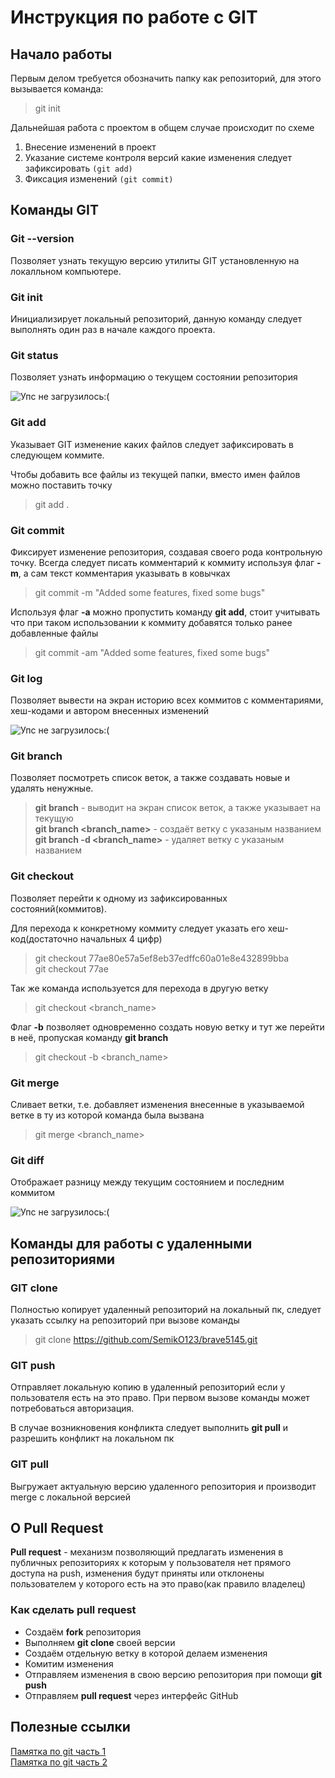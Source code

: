 # Инструкция по работе с GIT

## Начало работы

Первым делом требуется обозначить папку как репозиторий, для этого вызывается команда:
> git init

Дальнейшая работа с проектом в общем случае происходит по схеме
1. Внесение изменений в проект
2. Указание системе контроля версий какие изменения следует зафиксировать `(git add)`
3. Фиксация изменений `(git commit)`

## Команды GIT

### Git --version

Позволяет узнать текущую версию утилиты GIT установленную на локалльном компьютере.

### Git init

Инициализирует локальный репозиторий, данную команду следует выполнять один раз в начале каждого проекта.

### Git status

Позволяет узнать информацию о текущем состоянии репозитория

![Упс не загрузилось:(](git_status.png)

### Git add

Указывает GIT изменение каких файлов следует зафиксировать в следующем коммите.

Чтобы добавить все файлы из текущей папки, вместо имен файлов можно поставить точку
> git add .

### Git commit

Фиксирует изменение репозитория, создавая своего рода контрольную точку. Всегда следует писать комментарий к коммиту используя флаг **-m**, а сам текст комментария указывать в ковычках

> git commit -m "Added some features, fixed some bugs"

Используя флаг **-a** можно пропустить команду **git add**, стоит учитывать что при таком использовании к коммиту добавятся только ранее добавленные файлы
> git commit -am "Added some features, fixed some bugs"

### Git log

Позволяет вывести на экран историю всех коммитов с комментариями, хеш-кодами и автором внесенных изменений

![Упс не загрузилось:(](git_log.png)

### Git branch

Позволяет посмотреть список веток, а также создавать новые и удалять ненужные.

> **git branch** - выводит на экран список веток, а также указывает на текущую\
> **git branch <branch_name>** - создаёт ветку с указаным названием\
> **git branch -d <branch_name>** - удаляет ветку с указаным названием

### Git checkout

Позволяет перейти к одному из зафиксированных состояний(коммитов).

Для перехода к конкретному коммиту следует указать его хеш-код(достаточно начальных 4 цифр)

> git checkout 77ae80e57a5ef8eb37edffc60a01e8e432899bba\
> git checkout 77ae

Так же команда используется для перехода в другую ветку
> git checkout <branch_name>

Флаг **-b** позволяет одновременно создать новую ветку и тут же перейти в неё, пропуская команду **git branch**
> git checkout -b <branch_name>

### Git merge

Сливает ветки, т.е. добавляет изменения внесенные в указываемой ветке в ту из которой команда была вызвана

> git merge <branch_name>

### Git diff

Отображает разницу между текущим состоянием и последним коммитом

![Упс не загрузилось:(](git_diff.png)

## Команды для работы с удаленными репозиториями

### GIT clone 

Полностью копирует удаленный репозиторий на локальный пк, следует указать ссылку на репозиторий при вызове команды

> git clone https://github.com/SemikO123/brave5145.git

### GIT push

Отправляет локальную копию в удаленный репозиторий если у пользователя есть на это право. При первом вызове команды может потребоваться авторизация.

В случае возникновения конфликта следует выполнить **git pull** и разрешить конфликт на локальном пк

### GIT pull

Выгружает актуальную версию удаленного репозитория и производит merge с локальной версией

## О Pull Request

**Pull request** - механизм позволяющий предлагать изменения в публичных репозиториях к которым у пользователя нет прямого доступа на push, изменения будут приняты или отклонены пользователем у которого есть на это право(как правило владелец)

### Как сделать **pull request**

* Создаём **fork** репозитория
* Выполняем **git clone** своей версии
* Создаём отдельную ветку в которой делаем изменения
* Комитим изменения
* Отправляем изменения в свою версию репозитория при помощи **git push**
* Отправляем **pull request** через интерфейс GitHub


## Полезные ссылки
[Памятка по git часть 1](https://habr.com/ru/post/541258/)\
[Памятка по git часть 2](https://habr.com/ru/post/542616/)